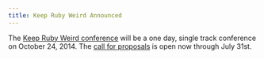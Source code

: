 ```yaml
---
title: Keep Ruby Weird Announced
---
```


The [Keep Ruby Weird conference][s] will be a one day, single track conference
on October 24, 2014. The [call for proposals][cfp] is open now through July
31st.

[s]: http://keeprubyweird.com/
[cfp]: http://keeprubyweird.com/cfp/
